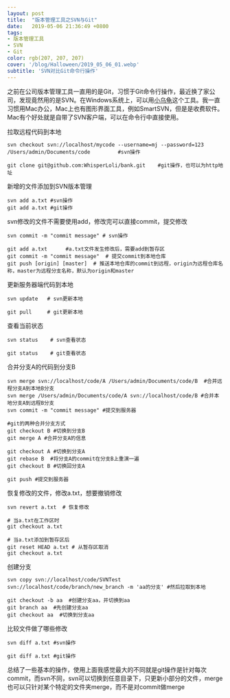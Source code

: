 ```yaml
---
layout: post
title:  "版本管理工具之SVN与Git"
date:   2019-05-06 21:36:49 +0800
tags:
- 版本管理工具
- SVN
- Git
color: rgb(207, 207, 207)
cover: '/blog/Halloween/2019_05_06_01.webp'
subtitle: 'SVN对比Git命令行操作'
---
```


之前在公司版本管理工具一直用的是Git，习惯于Git命令行操作，最近换了家公司，发现竟然用的是SVN。在Windows系统上，可以用[小乌龟](https://tortoisesvn.net/downloads.html)这个工具。我一直习惯用Mac办公，Mac上也有图形界面工具，例如SmartSVN，但是是收费软件。Mac有个好处就是自带了SVN客户端，可以在命令行中直接使用。

拉取远程代码到本地

```shell
svn checkout svn://localhost/mycode --username=mj --password=123 /Users/admin/Documents/code         #svn操作

git clone git@github.com:WhisperLoli/bank.git    #git操作，也可以为http地址
```

新增的文件添加到SVN版本管理

```shell
svn add a.txt #svn操作
git add a.txt #git操作
```

svn修改的文件不需要使用add，修改完可以直接commit，提交修改

```shell
svn commit -m "commit message" # svn操作

git add a.txt      #a.txt文件发生修改后，需要add到暂存区
git commit -m "commit message"  # 提交commit到本地仓库
git push [origin] [master]  # 推送本地仓库的commit到远程，origin为远程仓库名称，master为远程分支名称，默认为origin和master
```

更新服务器端代码到本地

```shell
svn update   # svn更新本地

git pull     # git更新本地
```

查看当前状态

```shell
svn status    # svn查看状态

git status    # git查看状态
```

合并分支A的代码到分支B

```shell
svn merge svn://localhost/code/A /Users/admin/Documents/code/B  #合并远程分支A到本地B分支
svn merge /Users/admin/Documents/code/A svn://localhost/code/B #合并本地分支A到远程B分支
svn commit -m "commit message" #提交到服务器

#git的两种合并分支方式
git checkout B #切换到分支B
git merge A #合并分支A的信息

git checkout A #切换到分支A
git rebase B  #将分支A的commit在分支B上重演一遍
git checkout B #切换回分支A

git push #提交到服务器
```

恢复修改的文件，修改a.txt，想要撤销修改

```shell
svn revert a.txt  # 恢复修改

# 当a.txt在工作区时
git checkout a.txt

# 当a.txt添加到暂存区后
git reset HEAD a.txt # 从暂存区取消
git checkout a.txt
```

创建分支

```shell
svn copy svn://localhost/code/SVNTest svn://localhost/code/branch/new_branch -m 'aa的分支' #然后拉取到本地

git checkout -b aa  #创建分支aa，并切换到aa
git branch aa  #先创建分支aa
git checkout aa  #切换到分支aa
```

比较文件做了哪些修改

```shell
svn diff a.txt #svn操作

git diff a.txt #git操作
```

总结了一些基本的操作，使用上面我感觉最大的不同就是git操作是针对每次commit，而svn不同，svn可以切换到任意目录下，只更新小部分的文件，merge也可以只针对某个特定的文件夹merge，而不是对commit做merge
